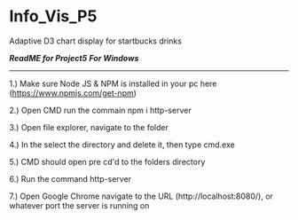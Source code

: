 # Info_Vis_P5
Adaptive D3 chart display for startbucks drinks

*******************************ReadME for Project5*******************************
***********************************For Windows***********************************
*********************************************************************************

1.) Make sure Node JS & NPM is installed in your pc here (https://www.npmjs.com/get-npm)

2.) Open CMD run the commain npm i http-server

3.) Open file explorer, navigate to the folder

4.) In the select the directory and delete it, then type cmd.exe

5.) CMD should open pre cd'd to the folders directory

6.) Run the command http-server

7.) Open Google Chrome navigate to the URL (http://localhost:8080/), or whatever port the server is running on
